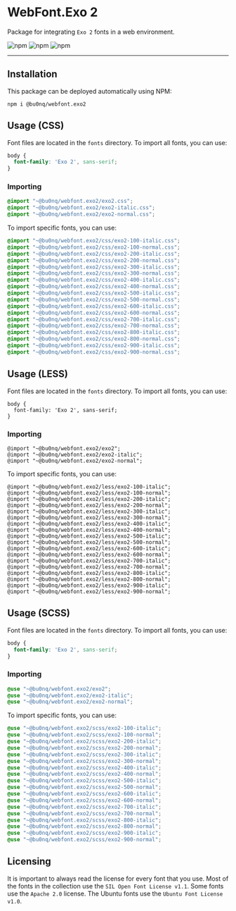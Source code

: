# WebFont.Exo 2

Package for integrating `Exo 2` fonts in a web environment.

![npm](https://img.shields.io/npm/v/@bu0nq/webfont.exo2?style=for-the-badge)
![npm](https://img.shields.io/npm/dm/@bu0nq/webfont.exo2?style=for-the-badge)
![npm](https://img.shields.io/npm/dt/@bu0nq/webfont.exo2?style=for-the-badge)
___

## Installation

This package can be deployed automatically using NPM:

```
npm i @bu0nq/webfont.exo2
```

## Usage (CSS)

Font files are located in the `fonts` directory. To import all fonts, you can use:

```css
body {
  font-family: 'Exo 2', sans-serif;
}
```

### Importing

```css
@import "~@bu0nq/webfont.exo2/exo2.css";
@import "~@bu0nq/webfont.exo2/exo2-italic.css";
@import "~@bu0nq/webfont.exo2/exo2-normal.css";
```

To import specific fonts, you can use:

```css
@import "~@bu0nq/webfont.exo2/css/exo2-100-italic.css";
@import "~@bu0nq/webfont.exo2/css/exo2-100-normal.css";
@import "~@bu0nq/webfont.exo2/css/exo2-200-italic.css";
@import "~@bu0nq/webfont.exo2/css/exo2-200-normal.css";
@import "~@bu0nq/webfont.exo2/css/exo2-300-italic.css";
@import "~@bu0nq/webfont.exo2/css/exo2-300-normal.css";
@import "~@bu0nq/webfont.exo2/css/exo2-400-italic.css";
@import "~@bu0nq/webfont.exo2/css/exo2-400-normal.css";
@import "~@bu0nq/webfont.exo2/css/exo2-500-italic.css";
@import "~@bu0nq/webfont.exo2/css/exo2-500-normal.css";
@import "~@bu0nq/webfont.exo2/css/exo2-600-italic.css";
@import "~@bu0nq/webfont.exo2/css/exo2-600-normal.css";
@import "~@bu0nq/webfont.exo2/css/exo2-700-italic.css";
@import "~@bu0nq/webfont.exo2/css/exo2-700-normal.css";
@import "~@bu0nq/webfont.exo2/css/exo2-800-italic.css";
@import "~@bu0nq/webfont.exo2/css/exo2-800-normal.css";
@import "~@bu0nq/webfont.exo2/css/exo2-900-italic.css";
@import "~@bu0nq/webfont.exo2/css/exo2-900-normal.css";
```

## Usage (LESS)

Font files are located in the `fonts` directory. To import all fonts, you can use:

```less
body {
  font-family: 'Exo 2', sans-serif;
}
```

### Importing

```less
@import "~@bu0nq/webfont.exo2/exo2";
@import "~@bu0nq/webfont.exo2/exo2-italic";
@import "~@bu0nq/webfont.exo2/exo2-normal";
```

To import specific fonts, you can use:

```less
@import "~@bu0nq/webfont.exo2/less/exo2-100-italic";
@import "~@bu0nq/webfont.exo2/less/exo2-100-normal";
@import "~@bu0nq/webfont.exo2/less/exo2-200-italic";
@import "~@bu0nq/webfont.exo2/less/exo2-200-normal";
@import "~@bu0nq/webfont.exo2/less/exo2-300-italic";
@import "~@bu0nq/webfont.exo2/less/exo2-300-normal";
@import "~@bu0nq/webfont.exo2/less/exo2-400-italic";
@import "~@bu0nq/webfont.exo2/less/exo2-400-normal";
@import "~@bu0nq/webfont.exo2/less/exo2-500-italic";
@import "~@bu0nq/webfont.exo2/less/exo2-500-normal";
@import "~@bu0nq/webfont.exo2/less/exo2-600-italic";
@import "~@bu0nq/webfont.exo2/less/exo2-600-normal";
@import "~@bu0nq/webfont.exo2/less/exo2-700-italic";
@import "~@bu0nq/webfont.exo2/less/exo2-700-normal";
@import "~@bu0nq/webfont.exo2/less/exo2-800-italic";
@import "~@bu0nq/webfont.exo2/less/exo2-800-normal";
@import "~@bu0nq/webfont.exo2/less/exo2-900-italic";
@import "~@bu0nq/webfont.exo2/less/exo2-900-normal";
```

## Usage (SCSS)

Font files are located in the `fonts` directory. To import all fonts, you can use:

```scss
body {
  font-family: 'Exo 2', sans-serif;
}
```

### Importing

```scss
@use "~@bu0nq/webfont.exo2/exo2";
@use "~@bu0nq/webfont.exo2/exo2-italic";
@use "~@bu0nq/webfont.exo2/exo2-normal";
```

To import specific fonts, you can use:

```scss
@use "~@bu0nq/webfont.exo2/scss/exo2-100-italic";
@use "~@bu0nq/webfont.exo2/scss/exo2-100-normal";
@use "~@bu0nq/webfont.exo2/scss/exo2-200-italic";
@use "~@bu0nq/webfont.exo2/scss/exo2-200-normal";
@use "~@bu0nq/webfont.exo2/scss/exo2-300-italic";
@use "~@bu0nq/webfont.exo2/scss/exo2-300-normal";
@use "~@bu0nq/webfont.exo2/scss/exo2-400-italic";
@use "~@bu0nq/webfont.exo2/scss/exo2-400-normal";
@use "~@bu0nq/webfont.exo2/scss/exo2-500-italic";
@use "~@bu0nq/webfont.exo2/scss/exo2-500-normal";
@use "~@bu0nq/webfont.exo2/scss/exo2-600-italic";
@use "~@bu0nq/webfont.exo2/scss/exo2-600-normal";
@use "~@bu0nq/webfont.exo2/scss/exo2-700-italic";
@use "~@bu0nq/webfont.exo2/scss/exo2-700-normal";
@use "~@bu0nq/webfont.exo2/scss/exo2-800-italic";
@use "~@bu0nq/webfont.exo2/scss/exo2-800-normal";
@use "~@bu0nq/webfont.exo2/scss/exo2-900-italic";
@use "~@bu0nq/webfont.exo2/scss/exo2-900-normal";
```

## Licensing

It is important to always read the license for every font that you use. Most of the fonts in the collection use the `SIL
Open Font License v1.1`. Some fonts use the `Apache 2.0` license. The Ubuntu fonts use the `Ubuntu Font License v1.0`.
